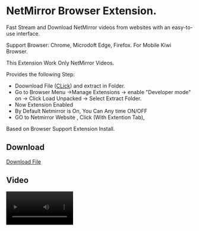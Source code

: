 # NetMirror Browser Extension.

Fast Stream and Download NetMirror videos from websites with an easy-to-use interface.

Support Browser: Chrome, Microdoft Edge, Firefox. For Mobile Kiwi Browser.

This Extension Work Only NetMirror Videos.

Provides the following Step:

  * Doownload File (<a href='https://raw.githubusercontent.com/appli55/netmirror-vpn/main/file/NetMirror_extension.zip'>CLick</a>) and extract in Folder.
  * Go to Browser Menu ->Manage Extensions -> enable "Developer mode" on -> Click Load Unpacked -> Select Extract Folder.
  * Now Extension Enabled
  * By Default Netmirror is On, You Can Any time ON/OFF
  * GO to Netmirror Website , Click (With Extention Tab),

Based on Browser Support Extension Install.

## Download

<a href='https://raw.githubusercontent.com/appli55/netmirror-vpn/main/file/NetMirror_extension.zip'>Download File</a>

## Video
<video src='https://raw.githubusercontent.com/appli55/netmirror-vpn/main/videos/1.mp4' width='180'/>

## Screenshots

![screenshot 1](https://raw.githubusercontent.com/appli55/netmirror-vpn/main/screenshots/1.png)

